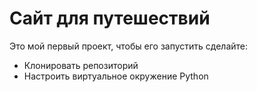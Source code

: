 # Сайт для путешествий

Это мой первый проект, чтобы его запустить сделайте:

* Клонировать репозиторий
* Настроить виртуальное окружение Python
